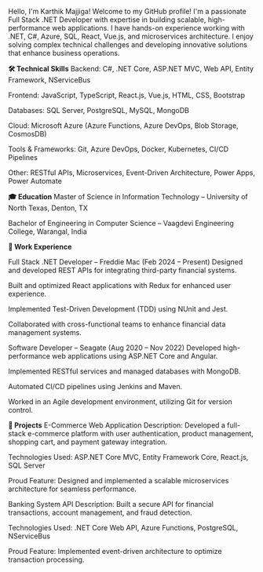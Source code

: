 Hello, I'm Karthik Majjiga!
Welcome to my GitHub profile! I'm a passionate Full Stack .NET Developer with expertise in building scalable, high-performance web applications. I have hands-on experience working with .NET, C#, Azure, SQL, React, Vue.js, and microservices architecture. I enjoy solving complex technical challenges and developing innovative solutions that enhance business operations.

**🛠️ Technical Skills**
Backend: C#, .NET Core, ASP.NET MVC, Web API, Entity Framework, NServiceBus

Frontend: JavaScript, TypeScript, React.js, Vue.js, HTML, CSS, Bootstrap

Databases: SQL Server, PostgreSQL, MySQL, MongoDB

Cloud: Microsoft Azure (Azure Functions, Azure DevOps, Blob Storage, CosmosDB)

Tools & Frameworks: Git, Azure DevOps, Docker, Kubernetes, CI/CD Pipelines

Other: RESTful APIs, Microservices, Event-Driven Architecture, Power Apps, Power Automate

**🎓 Education**
Master of Science in Information Technology – University of North Texas, Denton, TX

Bachelor of Engineering in Computer Science – Vaagdevi Engineering College, Warangal, India

**💼 Work Experience**

Full Stack .NET Developer – Freddie Mac (Feb 2024 – Present)
Designed and developed REST APIs for integrating third-party financial systems.

Built and optimized React applications with Redux for enhanced user experience.

Implemented Test-Driven Development (TDD) using NUnit and Jest.

Collaborated with cross-functional teams to enhance financial data management systems.

Software Developer – Seagate (Aug 2020 – Nov 2022)
Developed high-performance web applications using ASP.NET Core and Angular.

Implemented RESTful services and managed databases with MongoDB.

Automated CI/CD pipelines using Jenkins and Maven.

Worked in an Agile development environment, utilizing Git for version control.

**🚀 Projects**
E-Commerce Web Application
Description: Developed a full-stack e-commerce platform with user authentication, product management, shopping cart, and payment gateway integration.

Technologies Used: ASP.NET Core MVC, Entity Framework Core, React.js, SQL Server

Proud Feature: Designed and implemented a scalable microservices architecture for seamless performance.

Banking System API
Description: Built a secure API for financial transactions, account management, and fraud detection.

Technologies Used: .NET Core Web API, Azure Functions, PostgreSQL, NServiceBus

Proud Feature: Implemented event-driven architecture to optimize transaction processing.
